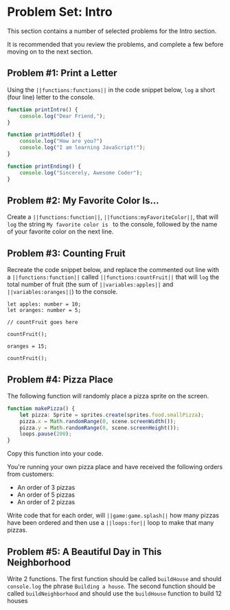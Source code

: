 # Problem Set: Intro

This section contains a number of selected problems for the Intro section.

It is recommended that you review the problems, and complete a few before moving on to the next section.

## Problem #1: Print a Letter

Using the ``||functions:functions||`` in the code snippet below, ``log`` a short (four line) letter to the console.

```typescript
function printIntro() {
    console.log("Dear Friend,");
}

function printMiddle() {
    console.log("How are you?")
    console.log("I am learning JavaScript!");
}

function printEnding() {
    console.log("Sincerely, Awesome Coder");
}
```

## Problem #2: My Favorite Color Is...

Create a ``||functions:function||``, ``||functions:myFavoriteColor||``, that will ``log`` the string ``My favorite color is `` to the console, followed by the name of your favorite color on the next line.

## Problem #3: Counting Fruit

Recreate the code snippet below, and replace the commented out line with a ``||functions:function||`` called ``||functions:countFruit||`` that will ``log`` the total number of fruit (the sum of ``||variables:apples||`` and ``||variables:oranges||``) to the console.

```typescript-ignore
let apples: number = 10;
let oranges: number = 5;

// countFruit goes here

countFruit();

oranges = 15;

countFruit();
```

## Problem #4: Pizza Place

The following function will randomly place a pizza sprite on the screen.

```typescript
function makePizza() {
    let pizza: Sprite = sprites.create(sprites.food.smallPizza);
    pizza.x = Math.randomRange(0, scene.screenWidth());
    pizza.y = Math.randomRange(0, scene.screenHeight());
    loops.pause(200);
}
```

Copy this function into your code. 

You're running your own pizza place and have received the following orders from customers:
* An order of 3 pizzas
* An order of 5 pizzas
* An order of 2 pizzas

Write code that for each order, will ``||game:game.splash||`` how many pizzas have been ordered and then use a ``||loops:for||`` loop to make that many pizzas.

## Problem #5: A Beautiful Day in This Neighborhood

Write 2 functions. The first function should be called ``buildHouse`` and should ``console.log`` the phrase ``Building a house``. The second function should be called ``buildNeighborhood`` and should use the ``buildHouse`` function to build 12 houses